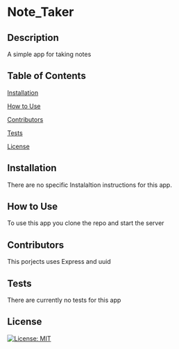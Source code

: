 # Note_Taker

## Description
A simple app for taking notes

## Table of Contents

[Installation](#installation)

[How to Use](#how-to-use)

[Contributors](#contributors)

[Tests](#tests)

[License](#license)


## Installation
There are no specific Instalaltion instructions for this app.

## How to Use
To use this app you clone the repo and start the server

## Contributors
This porjects uses Express and uuid

## Tests
There are currently no tests for this app

## License

[![License: MIT](https://img.shields.io/badge/License-MIT-yellow.svg)](https://opensource.org/licenses/MIT)





